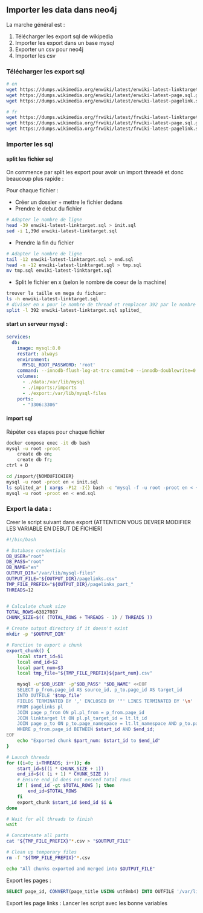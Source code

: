 ## Importer les data dans neo4j

La marche général est : 

1. Télécharger les export sql de wikipedia
2. Importer les export dans un base mysql
3. Exporter un csv pour neo4j
4. Importer les csv

### Télécharger les export sql

```bash
# en
wget https://dumps.wikimedia.org/enwiki/latest/enwiki-latest-linktarget.sql.gz
wget https://dumps.wikimedia.org/enwiki/latest/enwiki-latest-page.sql.gz
wget https://dumps.wikimedia.org/enwiki/latest/enwiki-latest-pagelink.sql.gz

# fr
wget https://dumps.wikimedia.org/frwiki/latest/frwiki-latest-linktarget.sql.gz
wget https://dumps.wikimedia.org/frwiki/latest/frwiki-latest-page.sql.gz
wget https://dumps.wikimedia.org/frwiki/latest/frwiki-latest-pagelink.sql.gz
```

### Importer les sql

#### split les fichier sql

On commence par split les export pour avoir un import threadé et donc beaucoup plus rapide : 

Pour chaque fichier : 

- Créer un dossier + mettre le fichier dedans
- Prendre le debut du fichier
```bash
# Adapter le nombre de ligne
head -39 enwiki-latest-linktarget.sql > init.sql
sed -i 1,39d enwiki-latest-linktarget.sql
```
- Prendre la fin du fichier
```bash
# Adapter le nombre de ligne
tail -12 enwiki-latest-linktarget.sql > end.sql
head -n -12 enwiki-latest-linktarget.sql > tmp.sql
mv tmp.sql enwiki-latest-linktarget.sql
```
- Split le fichier en x (selon le nombre de coeur de la machine)
```bash
trouver la taille en mega du fichier:
ls -h enwiki-latest-linktarget.sql
# diviser en x pour le nombre de thread et remplacer 392 par le nombre de mega divisé par x
split -l 392 enwiki-latest-linktarget.sql splited_
```

#### start un serveur mysql : 

```yaml
services:
  db:
    image: mysql:8.0
    restart: always
    environment:
      MYSQL_ROOT_PASSWORD: 'root'
    command: --innodb-flush-log-at-trx-commit=0 --innodb-doublewrite=0 --innodb-buffer-pool-size=10G --innodb-log-file-size=10G
    volumes:
      - ./data:/var/lib/mysql
      - ./imports:/imports
      - ./export:/var/lib/mysql-files
    ports:
      - "3306:3306"
```

#### import sql

Répéter ces etapes pour chaque fichier
```bash
docker compose exec -it db bash
mysql -u root -proot
    create db en;
    create db fr;
ctrl + D

cd /import/{NOMDUFICHIER}
mysql -u root -proot en < init.sql
ls splited_a* | xargs -P12 -I{} bash -c "mysql -f -u root -proot en < {}"
mysql -u root -proot en < end.sql
```

### Export la data : 

Creer le script suivant dans export (ATTENTION VOUS DEVRER MODIFIER LES VARIABLE EN DEBUT DE FICHIER)
```bash
#!/bin/bash

# Database credentials
DB_USER="root"
DB_PASS="root"
DB_NAME="en"
OUTPUT_DIR="/var/lib/mysql-files"
OUTPUT_FILE="${OUTPUT_DIR}/pagelinks.csv"
TMP_FILE_PREFIX="${OUTPUT_DIR}/pagelinks_part_"
THREADS=12


# Calculate chunk size
TOTAL_ROWS=63827087
CHUNK_SIZE=$(( (TOTAL_ROWS + THREADS - 1) / THREADS ))

# Create output directory if it doesn't exist
mkdir -p "$OUTPUT_DIR"

# Function to export a chunk
export_chunk() {
    local start_id=$1
    local end_id=$2
    local part_num=$3
    local tmp_file="${TMP_FILE_PREFIX}${part_num}.csv"

    mysql -u"$DB_USER" -p"$DB_PASS" "$DB_NAME" <<EOF
    SELECT p_from.page_id AS source_id, p_to.page_id AS target_id
    INTO OUTFILE '$tmp_file'
    FIELDS TERMINATED BY ',' ENCLOSED BY '"' LINES TERMINATED BY '\n'
    FROM pagelinks pl
    JOIN page p_from ON pl.pl_from = p_from.page_id
    JOIN linktarget lt ON pl.pl_target_id = lt.lt_id
    JOIN page p_to ON p_to.page_namespace = lt.lt_namespace AND p_to.page_title = lt.lt_title
    WHERE p_from.page_id BETWEEN $start_id AND $end_id;
EOF
    echo "Exported chunk $part_num: $start_id to $end_id"
}

# Launch threads
for ((i=0; i<THREADS; i++)); do
    start_id=$((i * CHUNK_SIZE + 1))
    end_id=$(( (i + 1) * CHUNK_SIZE ))
    # Ensure end_id does not exceed total rows
    if [ $end_id -gt $TOTAL_ROWS ]; then
        end_id=$TOTAL_ROWS
    fi
    export_chunk $start_id $end_id $i &
done

# Wait for all threads to finish
wait

# Concatenate all parts
cat "${TMP_FILE_PREFIX}"*.csv > "$OUTPUT_FILE"

# Clean up temporary files
rm -f "${TMP_FILE_PREFIX}"*.csv

echo "All chunks exported and merged into $OUTPUT_FILE"
```

Export les pages : 
```sql
SELECT page_id, CONVERT(page_title USING utf8mb4) INTO OUTFILE '/var/lib/mysql-files/page.csv' FIELDS TERMINATED BY ',' ENCLOSED BY '"' LINES TERMINATED BY '\n'from page limit 100;
```

Export les page links : Lancer les script avec les bonne variables
